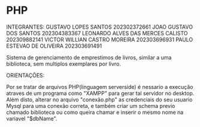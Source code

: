 # PHP
INTEGRANTES:
GUSTAVO LOPES SANTOS 202302372661
JOAO GUSTAVO DOS SANTOS 202304383367
LEONARDO ALVES DAS MERCES CALISTO 202309882141
VICTOR WILLIAN CASTRO MOREIRA 202303696931
PAULO ESTEVAO DE OLIVEIRA 202303691491


Sistema de gerenciamento de emprestimos de livros, similar a uma biblioteca, sem multiplos exemplares por livro.



ORIENTAÇÕES:

Por se tratar de arquivos PHP(linguagem serverside) é nessario a execução atraves de um programa como "XAMPP" para gerar tal servidor no desktop.
Além disto, alterar no arquivo "conexão.php" as credenciais do seu usuario Mysql para uma conexão correta, e também criar um schema previo chamado biblioteca ou como queira chamar e inserir o mesmo nome na variavel "$dbName".
